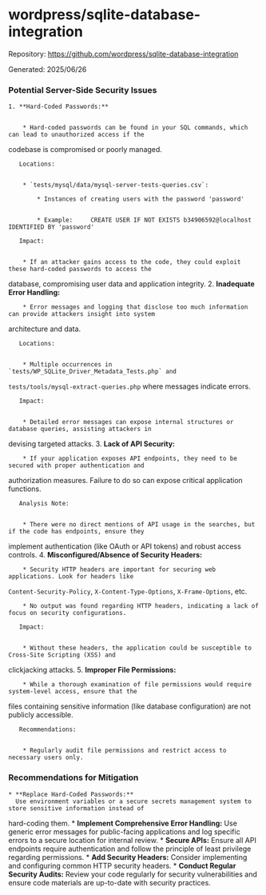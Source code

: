 # wordpress/sqlite-database-integration

Repository: https://github.com/wordpress/sqlite-database-integration

Generated: 2025/06/26

### Potential Server-Side Security Issues

    1. **Hard-Coded Passwords:**


        * Hard-coded passwords can be found in your SQL commands, which can lead to unauthorized access if the
codebase is compromised or poorly managed.

       Locations:


        * `tests/mysql/data/mysql-server-tests-queries.csv`:

            * Instances of creating users with the password 'password'


            * Example:     CREATE USER IF NOT EXISTS b34906592@localhost IDENTIFIED BY 'password'

       Impact:


        * If an attacker gains access to the code, they could exploit these hard-coded passwords to access the
database, compromising user data and application integrity.
    2. **Inadequate Error Handling:**


        * Error messages and logging that disclose too much information can provide attackers insight into system
architecture and data.

       Locations:


        * Multiple occurrences in `tests/WP_SQLite_Driver_Metadata_Tests.php` and
`tests/tools/mysql-extract-queries.php` where messages indicate errors.

       Impact:


        * Detailed error messages can expose internal structures or database queries, assisting attackers in
devising targeted attacks.
    3. **Lack of API Security:**


        * If your application exposes API endpoints, they need to be secured with proper authentication and
authorization measures. Failure to do so can expose critical application functions.

       Analysis Note:


        * There were no direct mentions of API usage in the searches, but if the code has endpoints, ensure they
implement authentication (like OAuth or API tokens) and robust access controls.
    4. **Misconfigured/Absence of Security Headers:**


        * Security HTTP headers are important for securing web applications. Look for headers like
`Content-Security-Policy`, `X-Content-Type-Options`, `X-Frame-Options`, etc.

        * No output was found regarding HTTP headers, indicating a lack of focus on security configurations.

       Impact:


        * Without these headers, the application could be susceptible to Cross-Site Scripting (XSS) and
clickjacking attacks.
    5. **Improper File Permissions:**


        * While a thorough examination of file permissions would require system-level access, ensure that the
files containing sensitive information (like database configuration) are not publicly accessible.

       Recommendations:


        * Regularly audit file permissions and restrict access to necessary users only.

### Recommendations for Mitigation

    * **Replace Hard-Coded Passwords:**
      Use environment variables or a secure secrets management system to store sensitive information instead of
hard-coding them.
    * **Implement Comprehensive Error Handling:**
      Use generic error messages for public-facing applications and log specific errors to a secure location for
internal review.
    * **Secure APIs:**
      Ensure all API endpoints require authentication and follow the principle of least privilege regarding
permissions.
    * **Add Security Headers:**
      Consider implementing and configuring common HTTP security headers.
    * **Conduct Regular Security Audits:**
      Review your code regularly for security vulnerabilities and ensure code materials are up-to-date with
security practices.
